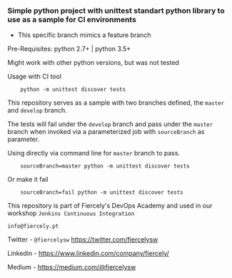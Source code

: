 ### Simple python project with unittest standart python library to use as a sample for CI environments

- This specific branch mimics a feature branch


Pre-Requisites:
    python 2.7+ | python 3.5+

Might work with other python versions, but was not tested

Usage with CI tool

```
    python -m unittest discover tests
```

This repository serves as a sample with two branches defined, the `master` and `develop` branch.

The tests will fail under the `develop` branch and pass under the `master` branch when invoked via a parameterized job with `sourceBranch` as parameter.

Using directly via command line for `master` branch to pass.

```
    sourceBranch=master python -m unittest discover tests
```
Or make it fail


```
    sourceBranch=fail python -m unittest discover tests
```


This repository is part of Fiercely's DevOps Academy and used in our workshop `Jenkins Continuous Integration`

`info@fiercely.pt`

Twitter - `@fiercelysw` https://twitter.com/fiercelysw

Linkedin - https://www.linkedin.com/company/fiercely/

Medium - https://medium.com/@fiercelysw
